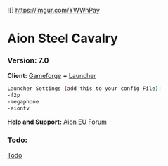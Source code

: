 ![] https://imgur.com/YWWnPay

# Aion Steel Cavalry
### Version: 7.0

**Client:** [Gameforge](https://de.aion.gameforge.com/website/download/) **+** [Launcher](https://github.com/AionGermany/aion-germany/blob/master/AL-Tools/AionLauncherEU_5.x.rar)

```sh
Launcher Settings (add this to your config File):
-f2p
-megaphone
-aiontv
```

**Help and Support:** [Aion EU Forum](http://falke34.bplaced.net)

### Todo:

[Todo](https://github.com/determinated/Aion-Emulator-4.7.5/issues)


